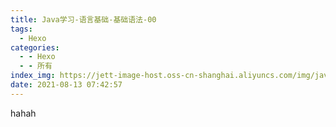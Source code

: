 ```yaml
---
title: Java学习-语言基础-基础语法-00
tags:
  - Hexo
categories:
  - - Hexo
  - - 所有
index_img: https://jett-image-host.oss-cn-shanghai.aliyuncs.com/img/java.png
date: 2021-08-13 07:42:57
---
```


hahah 